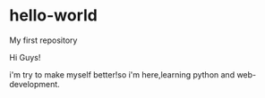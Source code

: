 # hello-world
My first repository


Hi Guys!

  i'm try to make myself better!so i'm here,learning python and web-development.
